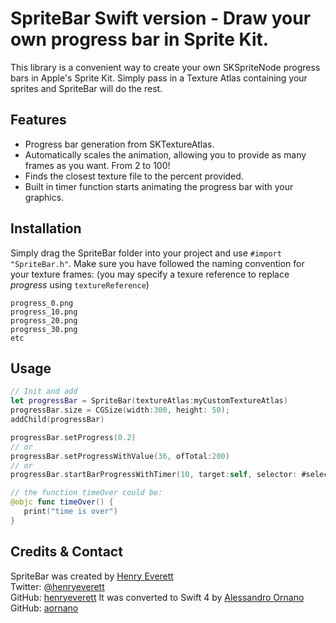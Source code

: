 SpriteBar Swift version - Draw your own progress bar in Sprite Kit.
=========

This library is a convenient way to create your own SKSpriteNode progress bars in Apple's Sprite Kit. Simply pass in a Texture Atlas containing your sprites and SpriteBar will do the rest.

## Features

- Progress bar generation from SKTextureAtlas.
- Automatically scales the animation, allowing you to provide as many frames as you want. From 2 to 100!
- Finds the closest texture file to the percent provided.
- Built in timer function starts animating the progress bar with your graphics.

## Installation

Simply drag the SpriteBar folder into your project and use <code>#import "SpriteBar.h"</code>.
Make sure you have followed the naming convention for your texture frames:
(you may specify a texure reference to replace *progress* using <code>textureReference</code>)
```
progress_0.png
progress_10.png
progress_20.png
progress_30.png
etc
```

## Usage

```swift
// Init and add
let progressBar = SpriteBar(textureAtlas:myCustomTextureAtlas)
progressBar.size = CGSize(width:300, height: 50);
addChild(progressBar)

progressBar.setProgress(0.2)
// or
progressBar.setProgressWithValue(36, ofTotal:200)
// or
progressBar.startBarProgressWithTimer(10, target:self, selector: #selector(self.timeOver))

// the function timeOver could be:
@objc func timeOver() {
   print("time is over")
}
```

## Credits & Contact
SpriteBar was created by [Henry Everett](http://www.henryeverett.info/)  
Twitter: [@henryeverett](https://www.twitter.com/henryeverett)  
GitHub: [henryeverett](https://github.com/henryeverett)
It was converted to Swift 4 by [Alessandro Ornano](http://www.alessandroornano.com)
GitHub: [aornano](https://github.com/aornano/)


